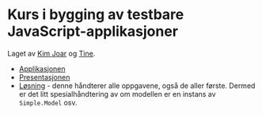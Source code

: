Kurs i bygging av testbare JavaScript-applikasjoner
===================================================

Laget av [Kim Joar](https://github.com/kjbekkelund) og [Tine](https://github.com/kleivane).

* [Applikasjonen](http://kjbekkelund.github.com/js-testing/index.html)
* [Presentasjonen](http://kjbekkelund.github.com/js-testing/presentation.html)
* [Løsning](https://github.com/kjbekkelund/js-testing/tree/solution) -
  denne håndterer alle oppgavene, også de aller første. Dermed er det
  litt spesialhåndtering av om modellen er en instans av `Simple.Model`
  osv.
